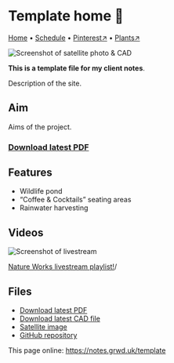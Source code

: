 # Template home 🏡

[Home](https://notes.grwd.uk/template/) • [Schedule](https://notes.grwd.uk/template/schedule) • [Pinterest↗](https://pinterest.co.uk/NatureWorksGarden/) • [Plants↗](https://bit.ly/natureworks-plants)

![Screenshot of satellite photo & CAD](https://res.cloudinary.com/growdigital/image/upload/w_320/v1637764609/clifftop/clifftop-0.6-screenshot.jpg)

**This is a template file for my client notes**.

Description of the site.

## Aim

Aims of the project.

### [Download latest PDF](https://github.com/growdigital/template/raw/main/template.pdf)

## Features

* Wildlife pond
* “Coffee & Cocktails” seating areas
* Rainwater harvesting

## Videos

![Screenshot of livestream](https://res.cloudinary.com/growdigital/image/upload/w_320/v1638362351/clifftop/clifftop-livestream.jpg)

[Nature Works livestream playlist!](https://www.youtube.com/natureworksgarden)/

## Files

* [Download latest PDF](https://github.com/growdigital/template/raw/main/template.pdf)
* [Download latest CAD file](https://downgit.github.io/#/home?url=https://github.com/growdigital/template/blob/main/template.dxf)
* [Satellite image](https://github.com/growdigital/template/blob/main/satellite.jpg)
* [GitHub repository](https://github.com/growdigital/template)

This page online: <https://notes.grwd.uk/template>
